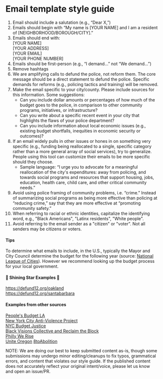 # Email template style guide

1. Email should include a salutation (e.g., “Dear X,”)
2. Emails should begin with “My name is [YOUR NAME] and I am a resident of [NEIGHBORHOOD/BOROUGH/CITY].”
3. Emails should end with:\
[YOUR NAME]\
[YOUR ADDRESS]\
[YOUR EMAIL]\
[YOUR PHONE NUMBER]
4. Emails should be first-person (e.g., “I demand…” not “We demand…”)
5. Remove hashtags
6. We are amplifying calls to defund the police, not reform them. The core message should be a direct statement to defund the police. Specific demands for reforms (e.g., policing tactics and training) will be removed.
7. Make the email specific to your city/county. Please include sources for this information. Some suggestions:
    - Can you include dollar amounts or percentages of how much of the budget goes to the police, in comparison to other community programs, initiatives, or infrastructure? 
    - Can you write about a specific recent event in your city that highlights the flaws of your police department?
    - Can you include information about local economic issues (e.g., existing budget shortfalls, inequities in economic security or outcomes)?
8. If an email widely pulls in other issues or hones in on something very specific (e.g., funding being reallocated to a single, specific category rather than a more general array of social services), try to generalize. People using this tool can customize their emails to be more specific should they choose.
    - Sample language: “I urge you to advocate for a meaningful reallocation of the city's expenditures: away from policing, and towards social programs and resources that support housing, jobs, education, health care, child care, and other critical community needs.”
9. Avoid using police framing of community problems, i.e. “crime.” Instead of summarizing social programs as being more effective than policing at “reducing crime,” say that they are more effective at “promoting community safety.”
10. When referring to racial or ethnic identities, capitalize the identifying word, e.g., "Black Americans", "Latinx residents", "White people".
11. Avoid referring to the email sender as a "citizen" or "voter". Not all senders may be citizens or voters.

#### Tips
To determine what emails to include, in the U.S., typically the Mayor and City Council determine the budget for the following year (source: [National League of Cities](https://www.nlc.org/public-budgets)). However we recommend looking up the budget process for your local government. 

#### 🌟 Shining Star Examples 🌟
https://defund12.org/oakland \
https://defund12.org/santabarbara

#### Examples from other sources
[People's Budget LA](https://peoplesbudgetla.com/actions/) \
[New York City Anti-Violence Project](https://avp.org/avp-demands-divestment-from-policing-and-investment-in-services-for-lgbtq-and-hiv-affected-survivors/) \
[NYC Budget Justice](https://www.changethenypd.org/nycbudgetjustice) \
[Black Visions Collective and Reclaim the Block](https://secure.everyaction.com/eR7GA7oz70GL8doBq19LrA2) \
[Philly We Rise](http://phillywerise.com/defundpolice/) \
[Unite Oregon](https://www.uniteoregon.org/defund_ppb_special_units)
[8toAbolition](https://www.8toabolition.com/)

NOTE: We are doing our best to keep submitted content as-is, though some submissions may undergo minor editing/cleanups to fix typos, grammatical errors, and content that violates our style guide. If the published content does not accurately reflect your original intent/voice, please let us know and open an issue/PR.


